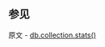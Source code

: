 ## 参见

原文 - [db.collection.stats()]( https://docs.mongodb.com/manual/reference/method/db.collection.stats/ )

